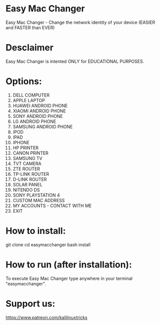 # Easy Mac Changer

Easy Mac Changer - Change the network identity of your device (EASIER and FASTER than EVER)
 

# Desclaimer
Easy Mac Changer is intented ONLY for EDUCATIONAL PURPOSES.

# Options:

01. DELL COMPUTER                 
02. APPLE LAPTOP                            
03. HUAWEI ANDROID PHONE                     
04. XIAOMI ANDROID PHONE         
05. SONY ANDROID PHONE                     
06. LG ANDROID PHONE             
07. SAMSUNG ANDROID PHONE        
08. IPOD                         
09. IPAD                              
10. IPHONE                       
11. HP PRINTER 
12. CANON PRINTER
13. SAMSUNG TV 
14. TVT CAMERA
15. ZTE ROUTER
16. TP-LINK ROUTER
17. D-LINK ROUTER
18. SOLAR PANEL
19. NITENDO DS
20. SONY PLAYSTATION 4
21. CUSTOM MAC ADDRESS
22. MY ACCOUNTS - CONTACT WITH ME 
23. EXIT



# How to install:
git clone 
cd easymacchanger
bash install

# How to run (after installation):
To execute Easy Mac Changer type anywhere in your terminal "easymacchanger".

# Support us:
https://www.patreon.com/kalilinuxtricks
